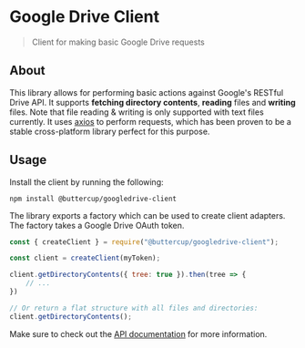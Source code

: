 # Google Drive Client
> Client for making basic Google Drive requests

## About

This library allows for performing basic actions against Google's RESTful Drive API. It supports **fetching directory contents**, **reading** files and **writing** files. Note that file reading & writing is only supported with text files currently. It uses [axios](https://github.com/axios/axios) to perform requests, which has been proven to be a stable cross-platform library perfect for this purpose.

## Usage

Install the client by running the following:

```shell
npm install @buttercup/googledrive-client
```

The library exports a factory which can be used to create client adapters. The factory takes a Google Drive OAuth token.

```javascript
const { createClient } = require("@buttercup/googledrive-client");

const client = createClient(myToken);

client.getDirectoryContents({ tree: true }).then(tree => {
    // ...
})

// Or return a flat structure with all files and directories:
client.getDirectoryContents();
```

Make sure to check out the [API documentation](API.md) for more information.
